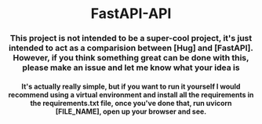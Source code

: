 <div id ="README" align="center">
    <h1> 
        FastAPI-API
    </h1>
    <h3> 
        This project is not intended to be a super-cool project, it's just intended to  act as a comparision between [Hug] and [FastAPI]. However, if you think something great can be done with this, please make an issue and let me know what your idea is
    </h3>
    <h4>
        It's actually really simple, but if you want to run it yourself I would recommend using a virtual environment and install all the requirements in the requirements.txt file, once you've done that, run uvicorn [FILE_NAME], open up your browser and see.
    </h4>
</div>